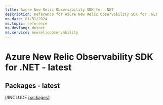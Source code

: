 ```yaml
---
title: Azure New Relic Observability SDK for .NET
description: Reference for Azure New Relic Observability SDK for .NET
ms.date: 01/31/2024
ms.topic: reference
ms.devlang: dotnet
ms.service: newrelicobservability
---
```

# Azure New Relic Observability SDK for .NET - latest
## Packages - latest
[!INCLUDE [packages](new-relic-observability-index.md)]